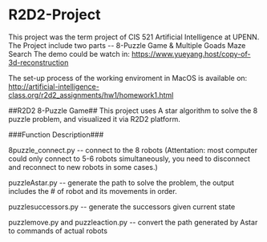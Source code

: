# R2D2-Project
This project was the term project of CIS 521 Artificial Intelligence at UPENN.
The Project include two parts -- 8-Puzzle Game & Multiple Goads Maze Search
The demo could be watch in: https://www.yueyang.host/copy-of-3d-reconstruction

The set-up process of the working enviroment in MacOS is available on: http://artificial-intelligence-class.org/r2d2_assignments/hw1/homework1.html

##R2D2 8-Puzzle Game##
This project uses A star algorithm to solve the 8 puzzle problem,
and visualized it via R2D2 platform.

###Function Description###

8puzzle_connect.py -- connect to the 8 robots (Attentation: most computer could only connect to 5-6 robots simultaneously, you need to disconnect and reconnect to new robots in some cases.)

puzzleAstar.py -- generate the path to solve the problem, the output includes the # of robot and its movements in order.

puzzlesuccessors.py -- generate the successors given current state

puzzlemove.py and puzzleaction.py -- convert the path generated by Astar to commands of actual robots
